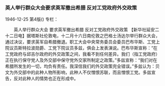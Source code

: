 ### 英人举行群众大会要求英军撤出希腊  反对工党政府外交政策

1946-12-25
第4版()
专栏：

　　英人举行群众大会
    要求英军撤出希腊
    反对工党政府外交政策
    【新华社延安二十二日电】据塔斯社伦敦电，十二月十六日南伦敦之巴格士汤达尔举行群众大会，通过决议，要求英军自希腊撤退。职工大会中央常务委员会委员巴布华斯、工党上院议员斯特拉波勋爵、工党下院议员多兹，俱会上发表演说。巴布华斯宣称：“在工党政府与邱吉尔政府的外交政策之间，我看不到任何差异。我们（指工党政府）正在执行保守党人及外交部中保守党外交家所制定之政策。”多兹宣称：“我们对在希腊所发生的一切，均负有责任。我深信我们的外交政策完全错误。”多兹认为：贝文为外交部中的此种人物所影响，此种人不仅憎恨苏联，而且憎恨工党。多兹宣告，反对此种人的情势也正在形成中。
